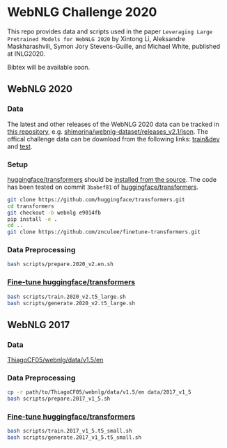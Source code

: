 <h1>WebNLG Challenge 2020</h1>

This repo provides data and scripts used in the paper `Leveraging Large Pretrained Models for WebNLG 2020` by Xintong Li, Aleksandre Maskharashvili, Symon Jory Stevens-Guille, and Michael White, published at INLG2020.

Bibtex will be available soon.

## WebNLG 2020

### Data

The latest and other releases of the WebNLG 2020 data can be tracked in [this repository](https://gitlab.com/shimorina/webnlg-dataset), e.g. [shimorina/webnlg-dataset/releases_v2.1/json](https://gitlab.com/shimorina/webnlg-dataset/-/tree/master/release_v2.1/json).
The offical challenge data can be download from the following links:
[train&dev](https://webnlg-challenge.loria.fr/files/challenge2020_train_dev_v2.zip) and
[test](https://webnlg-challenge.loria.fr/files/rdf-to-text-generation-test-data-without-refs.zip).

### Setup

[huggingface/transformers](https://github.com/huggingface/transformers) should be [installed from the source](https://huggingface.co/transformers/installation.html#installing-from-source).
The code has been tested on commit `3babef81` of [huggingface/transformers](https://github.com/huggingface/transformers).

```bash
git clone https://github.com/huggingface/transformers.git
cd transformers
git checkout -b webnlg e9014fb
pip install -e .
cd ..
git clone https://github.com/znculee/finetune-transformers.git
```

### Data Preprocessing

```bash
bash scripts/prepare.2020_v2.en.sh
```

### [Fine-tune huggingface/transformers](https://github.com/znculee/finetune-transformers)

```bash
bash scripts/train.2020_v2.t5_large.sh
bash scripts/generate.2020_v2.t5_large.sh
```

## WebNLG 2017

### Data

[ThiagoCF05/webnlg/data/v1.5/en](https://github.com/ThiagoCF05/webnlg/tree/master/data/v1.5/en)

### Data Preprocessing


```bash
cp -r path/to/ThiagoCF05/webnlg/data/v1.5/en data/2017_v1_5
bash scripts/prepare.2017_v1_5.sh
```

### [Fine-tune huggingface/transformers](https://github.com/znculee/finetune-transformers)

```bash
bash scripts/train.2017_v1_5.t5_small.sh
bash scripts/generate.2017_v1_5.t5_small.sh
```
